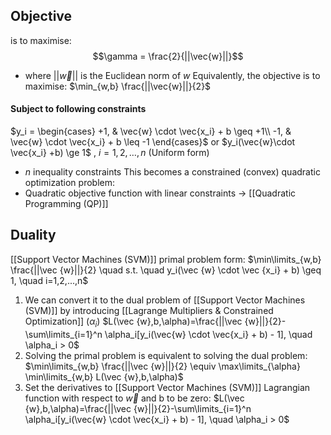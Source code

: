 ## Objective 
is to maximise:
$$\gamma = \frac{2}{||\vec{w}||}$$
- where $||\vec{w}||$ is the Euclidean norm of $w$
	Equivalently, the objective is to maximise:
	$\min_{w,b} \frac{||\vec{w}||}{2}$
#### Subject to following constraints
$y_i = \begin{cases} +1, & \vec{w} \cdot \vec{x_i} + b \geq +1\\ -1, & \vec{w} \cdot \vec{x_i} + b \leq -1 \end{cases}$
or
$y_i(\vec{w}\cdot \vec{x_i} +b) \ge 1$ , $i=1,2,\dots ,n$ (Uniform form)
- $n$ inequality constraints
This becomes a constrained (convex) quadratic optimization problem:
- Quadratic objective function with linear constraints $\rightarrow$ [[Quadratic Programming (QP)]]
## Duality
[[Support Vector Machines (SVM)]] primal problem form:
	$\min\limits_{w,b} \frac{||\vec {w}||}{2} \quad s.t. \quad y_i(\vec {w} \cdot \vec {x_i} + b) \geq 1, \quad i=1,2,...,n$
1. We can convert it to the dual problem of [[Support Vector Machines (SVM)]] by introducing [[Lagrange Multipliers & Constrained Optimization]] ($\alpha _i$)
	$L(\vec {w},b,\alpha)=\frac{||\vec {w}||}{2}-\sum\limits_{i=1}^n \alpha_i[y_i(\vec{w} \cdot \vec{x_i} + b) - 1], \quad \alpha_i > 0$
2. Solving the primal problem is equivalent to solving the dual problem:
	$\min\limits_{w,b} \frac{||\vec {w}||}{2} \equiv \max\limits_{\alpha} \min\limits_{w,b} L(\vec {w},b,\alpha)$
3. Set the derivatives to [[Support Vector Machines (SVM)]] Lagrangian function with respect to $\vec {w}$ and b to be zero:
	$L(\vec {w},b,\alpha)=\frac{||\vec {w}||}{2}-\sum\limits_{i=1}^n \alpha_i[y_i(\vec{w} \cdot \vec{x_i} + b) - 1], \quad \alpha_i > 0$
	